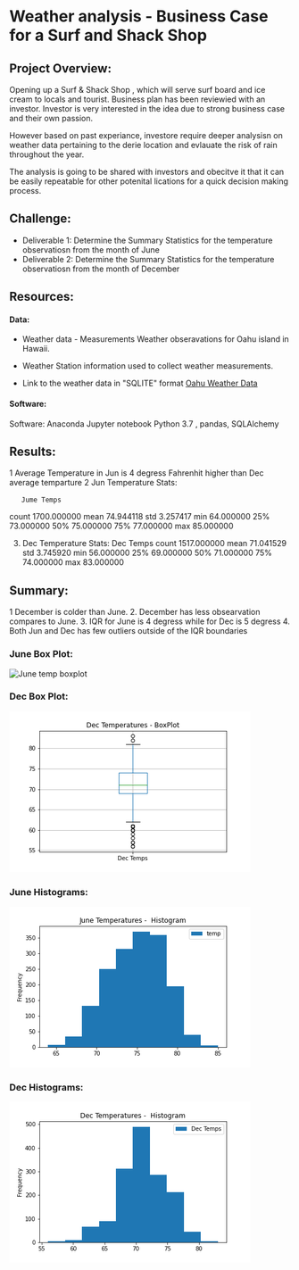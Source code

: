 # Weather analysis - Business Case for a Surf and Shack Shop

## Project Overview:
Opening up a Surf & Shack Shop , which will serve surf board and ice cream to locals and tourist. Business plan has been reviewied with an investor. Investor is very interested in the idea due to strong business case and their own passion.

However based on past experiance, investore require deeper analysisn on weather data pertaining to the derie location and evlauate the risk of rain throughout the year.

The analysis is going to be shared with investors and obecitve it that it can be easily repeatable for other potenital lications for a quick decision making process.

## Challenge:

- Deliverable 1: Determine the Summary Statistics for the temperature observatiosn from the month of June
- Deliverable 2: Determine the Summary Statistics for the temperature observatiosn from the month of December


## Resources:

#### Data:
- Weather data - Measurements
	Weather obseravations for Oahu island in Hawaii.
- Weather Station information used to collect weather measurements.
	
- Link to the weather data in "SQLITE" format [Oahu Weather Data](hawaii.sqlite)

#### Software:
Software: Anaconda Jupyter notebook Python 3.7 , pandas, SQLAlchemy 


## Results:
1 Average Temperature in Jun is 4 degress Fahrenhit higher than Dec average temparture
2 Jun Temperature Stats:

       Jume Temps
   count	1700.000000
   mean	74.944118
   std	3.257417
   min	64.000000
   25%	73.000000
   50%	75.000000
   75%	77.000000
   max	85.000000
   
3. Dec Temperature Stats:
    Dec Temps
  count	1517.000000
  mean	71.041529
  std	3.745920
  min	56.000000
  25%	69.000000
  50%	71.000000
  75%	74.000000
  max	83.000000


## Summary:
1  December is colder than June.
2. December has less obsearvation compares to June.
3. IQR for June is 4 degress while for Dec is 5 degress
4. Both Jun and Dec has few outliers outside of the IQR boundaries

### June Box Plot:

![June temp boxplot](Images/Jun_boxplt.png)

### Dec Box Plot:

![Dec temp boxplot](Images/Dec_boxplot.png)

### June Histograms:

![June temp historgrams](Images/Jun_Temp_histogram.png)

### Dec Histograms:

![Dec temp historgrams](Images/DecTemp_histogram.png)



